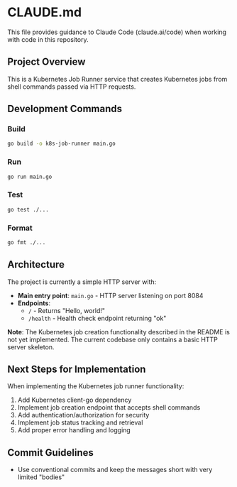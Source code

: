 # CLAUDE.md

This file provides guidance to Claude Code (claude.ai/code) when working with code in this repository.

## Project Overview

This is a Kubernetes Job Runner service that creates Kubernetes jobs from shell commands passed via HTTP requests.

## Development Commands

### Build
```bash
go build -o k8s-job-runner main.go
```

### Run
```bash
go run main.go
```

### Test
```bash
go test ./...
```

### Format
```bash
go fmt ./...
```

## Architecture

The project is currently a simple HTTP server with:
- **Main entry point**: `main.go` - HTTP server listening on port 8084
- **Endpoints**:
  - `/` - Returns "Hello, world!"
  - `/health` - Health check endpoint returning "ok"

**Note**: The Kubernetes job creation functionality described in the README is not yet implemented. The current codebase only contains a basic HTTP server skeleton.

## Next Steps for Implementation

When implementing the Kubernetes job runner functionality:
1. Add Kubernetes client-go dependency
2. Implement job creation endpoint that accepts shell commands
3. Add authentication/authorization for security
4. Implement job status tracking and retrieval
5. Add proper error handling and logging

## Commit Guidelines

- Use conventional commits and keep the messages short with very limited "bodies"